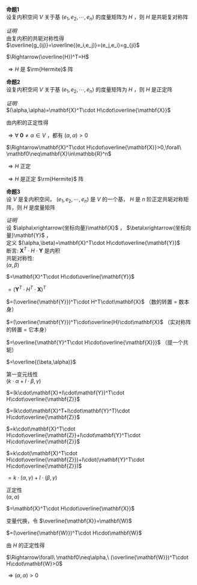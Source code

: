 **命题1**    
设复内积空间 $V$ 关于基 $(e_1,e_2,\cdots,e_n)$ 的度量矩阵为 $H$ ，则 $H$ 是共轭复对称阵    
    
*证明*    
由复内积的共轭对称性得    
 $\overline{g_{ij}}=\overline{(e_i,e_j)}=(e_j,e_i)=g_{ji}$     
    
 $\Rightarrow(\overline{H})^T=H$     
    
 $\Rightarrow H$ 是 $\rm{Hermite}$ 阵    
    
**命题2**     
设复内积空间 $V$ 关于基 $(e_1,e_2,\cdots,e_n)$ 的度量矩阵为 $H$ ，则 $H$ 是正定阵    
    
*证明*    
 $(\alpha,\alpha)=\mathbf{X}^T\cdot H\cdot\overline{\mathbf{X}}$     
    
由内积的正定性得    
    
 $\Rightarrow\forall\ \mathbf0\neq\alpha\in V$ ，都有 $(\alpha,\alpha)>0$     
    
 $\Rightarrow\mathbf{X}^T\cdot H\cdot\overline{\mathbf{X}}>0,\forall\ \mathbf0\neq\mathbf{X}\in\mathbb{R}^n$     
    
 $\Rightarrow H$ 正定    
    
 $\Rightarrow H$ 是正定 $\rm{Hermite}$ 阵    
    
**命题3**     
设 $V$ 是复内积空间， $(e_1,e_2,\cdots,e_n)$ 是 $V$ 的一个基， $H$ 是 $n$ 阶正定共轭对称矩阵，则 $H$ 是度量矩阵    
    
*证明*    
设 $\alpha\xrightarrow{坐标向量}\mathbf{X}$ ， $\beta\xrightarrow{坐标向量}\mathbf{Y}$ ，    
定义 $(\alpha,\beta)=\mathbf{X}^T\cdot H\cdot\overline{\mathbf{Y}}$     
断言:  $\mathbf{X}^T\cdot H\cdot\mathbf{Y}$ 是内积    
共轭对称性:    
 $(\alpha,\beta)$     
    
 $=\mathbf{X}^T\cdot H\cdot\overline{\mathbf{Y}}$     
    
 $=(\mathbf{Y}^T\cdot H^T\cdot\mathbf{X})^T$     
    
 $=(\overline{\mathbf{Y}})^T\cdot H^T\cdot\mathbf{X}$ （数的转置 $=$ 数本身）    
    
 $=(\overline{\mathbf{Y}})^T\cdot\overline{H}\cdot\mathbf{X}$ （实对称阵的转置 $=$ 它本身）    
    
 $=\overline{\mathbf{Y}^T\cdot H\cdot\overline{\mathbf{X}}}$ （提一个共轭）    
    
 $=\overline{(\beta,\alpha)}$     
    
第一变元线性    
 $(k\cdot\alpha+l\cdot\beta,\gamma)$     
    
 $=(k\cdot\mathbf{X}+l\cdot\mathbf{Y})^T\cdot H\cdot\overline{\mathbf{Z}}$     
    
 $=(k\cdot\mathbf{X}^T+l\cdot\mathbf{Y}^T)\cdot H\cdot\overline{\mathbf{Z}}$     
    
 $=k\cdot\mathbf{X}^T\cdot H\cdot\overline{\mathbf{Z}}+l\cdot\mathbf{Y}^T\cdot H\cdot\overline{\mathbf{Z}}$     
    
 $=k\cdot(\mathbf{X}^T\cdot H\cdot\overline{\mathbf{Z}})+l\cdot(\mathbf{Y}^T\cdot H\cdot\overline{\mathbf{Z}})$     
    
 $=k\cdot(\alpha,\gamma)+l\cdot(\beta,\gamma)$     
    
正定性    
 $(\alpha,\alpha)$     
    
 $=\mathbf{X}^T\cdot H\cdot\overline{\mathbf{X}}$     
    
变量代换，令 $\overline{\mathbf{X}}=\mathbf{W}$     
    
 $=(\overline{\mathbf{W}})^T\cdot H\cdot\mathbf{W}$     
    
由 $H$ 的正定性得    
    
 $\Rightarrow\forall\ \mathbf0\neq\alpha,\ (\overline{\mathbf{W}})^T\cdot H\cdot\mathbf{W}>0$     
    
 $\Rightarrow(\alpha,\alpha)>0$     
